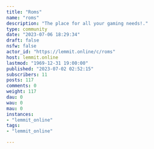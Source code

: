 ```yaml
---
title: "Roms" 
name: "roms"
description: "The place for all your gaming needs!."
type: community
date: "2023-07-06 18:29:34"
draft: false
nsfw: false
actor_id: "https://lemmit.online/c/roms"
host: lemmit.online
lastmod: "1969-12-31 19:00:00"
published: "2023-07-02 02:52:15"
subscribers: 11
posts: 117
comments: 0
weight: 117
dau: 0
wau: 0
mau: 0
instances:
- "lemmit_online"
tags: 
- "lemmit_online"

---
```


